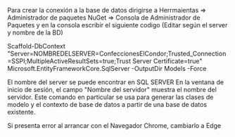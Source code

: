 Para crear la conexión a la base de datos dirigirse a 
Herrmaientas => Administrador de paquetes NuGet => Consola de Administrador de Paquetes 
y en la consola escribir el siguiente codigo (Editar según el server y nombre de la BD)


Scaffold-DbContext "Server=NOMBREDELSERVER=ConfeccionesElCondor;Trusted_Connection=SSPI;MultipleActiveResultSets=true;Trust Server Certificate=true" Microsoft.EntityFrameworkCore.SqlServer -OutputDir Models -Force

El nombre del server se puede encontrar en SQL SERVER En la ventana de inicio de sesión, el campo "Nombre del servidor" muestra el nombre del servidor.
Este comando en particular se usa para generar las clases de modelo y el contexto de base de datos a partir de una base de datos existente.

Si presenta error al arrancar con el Navegador Chrome, cambiarlo a Edge
